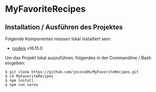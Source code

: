# MyFavoriteRecipes

## Installation / Ausführen des Projektes

Folgende Komponenten müssen lokal installiert sein:

- [nodejs](https://nodejs.org/en/) v16.15.0

Um das Projekt lokal auszuführen, folgendes in der Commandline / Bash eingeben:

```console
$ git clone https://github.com/jessna96/MyFavoriteRecipes.git
$ cd MyFavoriteRecipes
$ npm install
$ npm run serve
```
